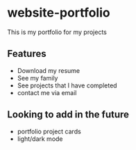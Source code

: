 # website-portfolio

This is my portfolio for my projects

## Features

- Download my resume
- See my family
- See projects that I have completed
- contact me via email

## Looking to add in the future

- portfolio project cards
- light/dark mode
